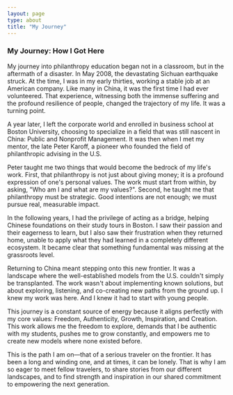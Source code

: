 ```yaml
---
layout: page
type: about
title: "My Journey"
---
```



### My Journey: How I Got Here
My journey into philanthropy education began not in a classroom, but in the aftermath of a disaster. In May 2008, the devastating Sichuan earthquake struck. At the time, I was in my early thirties, working a stable job at an American company. Like many in China, it was the first time I had ever volunteered. That experience, witnessing both the immense suffering and the profound resilience of people, changed the trajectory of my life. It was a turning point.

A year later, I left the corporate world and enrolled in business school at Boston University, choosing to specialize in a field that was still nascent in China: Public and Nonprofit Management. It was then when I met my mentor, the late Peter Karoff, a pioneer who founded the field of philanthropic advising in the U.S.

Peter taught me two things that would become the bedrock of my life's work. First, that philanthropy is not just about giving money; it is a profound expression of one's personal values. The work must start from within, by asking, "Who am I and what are my values?". Second, he taught me that philanthropy must be strategic. Good intentions are not enough; we must pursue real, measurable impact.

In the following years, I had the privilege of acting as a bridge, helping Chinese foundations on their study tours in Boston. I saw their passion and their eagerness to learn, but I also saw their frustration when they returned home, unable to apply what they had learned in a completely different ecosystem. It became clear that something fundamental was missing at the grassroots level.

Returning to China meant stepping onto this new frontier. It was a landscape where the well-established models from the U.S. couldn't simply be transplanted. The work wasn't about implementing known solutions, but about exploring, listening, and co-creating new paths from the ground up. I knew my work was here. And I knew it had to start with young people.

This journey is a constant source of energy because it aligns perfectly with my core values: Freedom, Authenticity, Growth, Inspiration, and Creation. This work allows me the freedom to explore, demands that I be authentic with my students, pushes me to grow constantly, and empowers me to create new models where none existed before.

This is the path I am on—that of a serious traveler on the frontier. It has been a long and winding one, and at times, it can be lonely. That is why I am so eager to meet fellow travelers, to share stories from our different landscapes, and to find strength and inspiration in our shared commitment to empowering the next generation.



